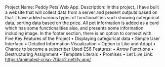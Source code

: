 Project Name: Peddy Pets Web App.
Description: In this project, I have built a website that will collect data from a server and present outputs based on that. I have added various types of functionalities such showing categorical data, sorting data based on the price. All pet information is added as a card which has some functionalities also, and presents some information including image. In the footer section, there is an option to connect with.
Five Key Features of the Project
•	Displaying categorical data
•	Simple User Interface
•	Detailed Information Visualization
•	Option to Like and Adopt
•	Chance to become a subscriber
Used ES6 Features:
•	Arrow Functions
•	Destructuring Assignment
•	Template Literals
•	Promises
•	Let
Live Link: https://animated-crisp-7f4ac2.netlify.app/
